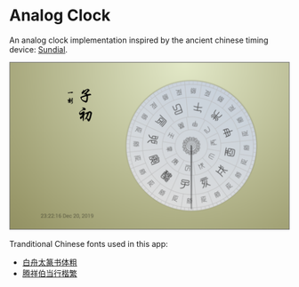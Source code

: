 # Analog Clock

An analog clock implementation inspired by the ancient chinese timing device: [Sundial](https://en.wikipedia.org/wiki/Sundial).

![Sundial light](art/sundial_light.png)

Tranditional Chinese fonts used in this app:
- [白舟太篆书体粗](http://www.fonts.net.cn/font-33216292055.html)
- [腾祥伯当行楷繁](http://www.fonts.net.cn/font-33203372624.html)
